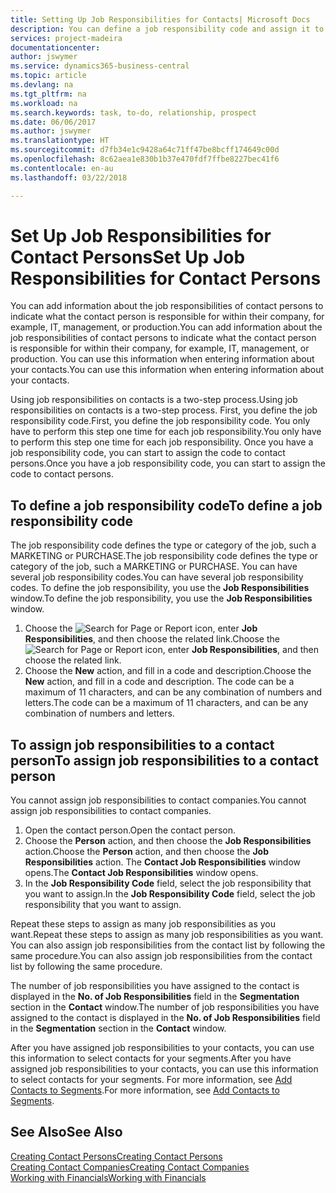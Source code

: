 ```yaml
---
title: Setting Up Job Responsibilities for Contacts| Microsoft Docs
description: You can define a job responsibility code and assign it to a contact to indicate the tasks that your contact is responsible for in their company, for example, IT or production.
services: project-madeira
documentationcenter: 
author: jswymer
ms.service: dynamics365-business-central
ms.topic: article
ms.devlang: na
ms.tgt_pltfrm: na
ms.workload: na
ms.search.keywords: task, to-do, relationship, prospect
ms.date: 06/06/2017
ms.author: jswymer
ms.translationtype: HT
ms.sourcegitcommit: d7fb34e1c9428a64c71ff47be8bcff174649c00d
ms.openlocfilehash: 8c62aea1e830b1b37e470fdf7ffbe8227bec41f6
ms.contentlocale: en-au
ms.lasthandoff: 03/22/2018

---
```

# <a name="set-up-job-responsibilities-for-contact-persons"></a><span data-ttu-id="6dd41-103">Set Up Job Responsibilities for Contact Persons</span><span class="sxs-lookup"><span data-stu-id="6dd41-103">Set Up Job Responsibilities for Contact Persons</span></span>
<span data-ttu-id="6dd41-104">You can add information about the job responsibilities of contact persons to indicate what the contact person is responsible for within their company, for example, IT, management, or production.</span><span class="sxs-lookup"><span data-stu-id="6dd41-104">You can add information about the job responsibilities of contact persons to indicate what the contact person is responsible for within their company, for example, IT, management, or production.</span></span> <span data-ttu-id="6dd41-105">You can use this information when entering information about your contacts.</span><span class="sxs-lookup"><span data-stu-id="6dd41-105">You can use this information when entering information about your contacts.</span></span>

<span data-ttu-id="6dd41-106">Using job responsibilities on contacts is a two-step process.</span><span class="sxs-lookup"><span data-stu-id="6dd41-106">Using job responsibilities on contacts is a two-step process.</span></span> <span data-ttu-id="6dd41-107">First, you define the job responsibility code.</span><span class="sxs-lookup"><span data-stu-id="6dd41-107">First, you define the job responsibility code.</span></span> <span data-ttu-id="6dd41-108">You only have to perform this step one time for each job responsibility.</span><span class="sxs-lookup"><span data-stu-id="6dd41-108">You only have to perform this step one time for each job responsibility.</span></span> <span data-ttu-id="6dd41-109">Once you have a job responsibility code, you can start to assign the code to contact persons.</span><span class="sxs-lookup"><span data-stu-id="6dd41-109">Once you have a job responsibility code, you can start to assign the code to contact persons.</span></span>

## <a name="to-define-a-job-responsibility-code"></a><span data-ttu-id="6dd41-110">To define a job responsibility code</span><span class="sxs-lookup"><span data-stu-id="6dd41-110">To define a job responsibility code</span></span>
<span data-ttu-id="6dd41-111">The job responsibility code defines the type or category of the job, such a MARKETING or PURCHASE.</span><span class="sxs-lookup"><span data-stu-id="6dd41-111">The job responsibility code defines the type or category of the job, such a MARKETING or PURCHASE.</span></span> <span data-ttu-id="6dd41-112">You can have several job responsibility codes.</span><span class="sxs-lookup"><span data-stu-id="6dd41-112">You can have several job responsibility codes.</span></span> <span data-ttu-id="6dd41-113">To define the job responsibility, you use the **Job Responsibilities** window.</span><span class="sxs-lookup"><span data-stu-id="6dd41-113">To define the job responsibility, you use the **Job Responsibilities** window.</span></span>

1. <span data-ttu-id="6dd41-114">Choose the ![Search for Page or Report](media/ui-search/search_small.png "Search for Page or Report icon") icon, enter **Job Responsibilities**, and then choose the related link.</span><span class="sxs-lookup"><span data-stu-id="6dd41-114">Choose the ![Search for Page or Report](media/ui-search/search_small.png "Search for Page or Report icon") icon, enter **Job Responsibilities**, and then choose the related link.</span></span>
2. <span data-ttu-id="6dd41-115">Choose the **New** action, and fill in a code and description.</span><span class="sxs-lookup"><span data-stu-id="6dd41-115">Choose the **New** action, and fill in a code and description.</span></span> <span data-ttu-id="6dd41-116">The code can be a maximum of 11 characters, and can be any combination of numbers and letters.</span><span class="sxs-lookup"><span data-stu-id="6dd41-116">The code can be a maximum of 11 characters, and can be any combination of numbers and letters.</span></span>

## <a name="to-assign-job-responsibilities-to-a-contact-person"></a><span data-ttu-id="6dd41-117">To assign job responsibilities to a contact person</span><span class="sxs-lookup"><span data-stu-id="6dd41-117">To assign job responsibilities to a contact person</span></span>
<span data-ttu-id="6dd41-118">You cannot assign job responsibilities to contact companies.</span><span class="sxs-lookup"><span data-stu-id="6dd41-118">You cannot assign job responsibilities to contact companies.</span></span>

1. <span data-ttu-id="6dd41-119">Open the contact person.</span><span class="sxs-lookup"><span data-stu-id="6dd41-119">Open the contact person.</span></span>
2. <span data-ttu-id="6dd41-120">Choose the **Person** action, and then choose the **Job Responsibilities** action.</span><span class="sxs-lookup"><span data-stu-id="6dd41-120">Choose the **Person** action, and then choose the **Job Responsibilities** action.</span></span> <span data-ttu-id="6dd41-121">The **Contact Job Responsibilities** window opens.</span><span class="sxs-lookup"><span data-stu-id="6dd41-121">The **Contact Job Responsibilities** window opens.</span></span>
3. <span data-ttu-id="6dd41-122">In the **Job Responsibility Code** field, select the job responsibility that you want to assign.</span><span class="sxs-lookup"><span data-stu-id="6dd41-122">In the **Job Responsibility Code** field, select the job responsibility that you want to assign.</span></span>

<span data-ttu-id="6dd41-123">Repeat these steps to assign as many job responsibilities as you want.</span><span class="sxs-lookup"><span data-stu-id="6dd41-123">Repeat these steps to assign as many job responsibilities as you want.</span></span> <span data-ttu-id="6dd41-124">You can also assign job responsibilities from the contact list by following the same procedure.</span><span class="sxs-lookup"><span data-stu-id="6dd41-124">You can also assign job responsibilities from the contact list by following the same procedure.</span></span>

<span data-ttu-id="6dd41-125">The number of job responsibilities you have assigned to the contact is displayed in the **No. of Job Responsibilities** field in the **Segmentation** section in the **Contact** window.</span><span class="sxs-lookup"><span data-stu-id="6dd41-125">The number of job responsibilities you have assigned to the contact is displayed in the **No. of Job Responsibilities** field in the **Segmentation** section in the **Contact** window.</span></span>

<span data-ttu-id="6dd41-126">After you have assigned job responsibilities to your contacts, you can use this information to select contacts for your segments.</span><span class="sxs-lookup"><span data-stu-id="6dd41-126">After you have assigned job responsibilities to your contacts, you can use this information to select contacts for your segments.</span></span> <span data-ttu-id="6dd41-127">For more information, see [Add Contacts to Segments](marketing-add-contact-segment.md).</span><span class="sxs-lookup"><span data-stu-id="6dd41-127">For more information, see [Add Contacts to Segments](marketing-add-contact-segment.md).</span></span>

## <a name="see-also"></a><span data-ttu-id="6dd41-128">See Also</span><span class="sxs-lookup"><span data-stu-id="6dd41-128">See Also</span></span>
[<span data-ttu-id="6dd41-129">Creating Contact Persons</span><span class="sxs-lookup"><span data-stu-id="6dd41-129">Creating Contact Persons</span></span>](marketing-create-contact-persons.md)  
[<span data-ttu-id="6dd41-130">Creating Contact Companies</span><span class="sxs-lookup"><span data-stu-id="6dd41-130">Creating Contact Companies</span></span>](marketing-create-contact-companies.md)  
[<span data-ttu-id="6dd41-131">Working with Financials</span><span class="sxs-lookup"><span data-stu-id="6dd41-131">Working with Financials</span></span>](ui-work-product.md)

